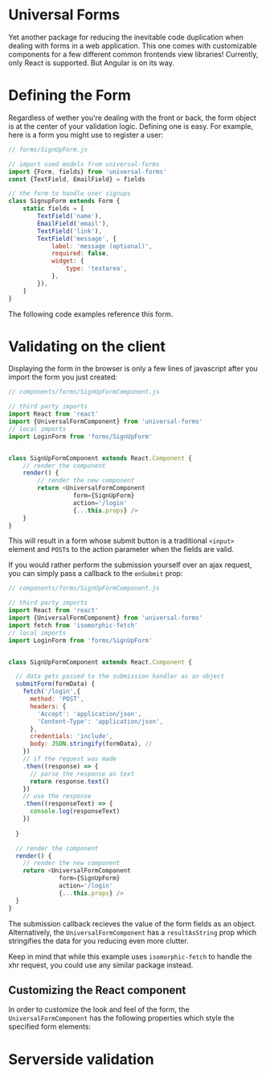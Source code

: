

# Universal Forms

Yet another package for reducing the inevitable code duplication when dealing with forms in a web application. This one comes with customizable components for a few different common frontends view libraries! Currently, only React is supported. But Angular is on its way.


# Defining the Form

Regardless of wether you're dealing with the front or back, the form object is at the center of your validation logic. Defining one is easy. For example, here is a form you might use to register a user:

```javascript
// forms/SignUpForm.js

// import used models from universal-forms
import {Form, fields} from 'universal-forms'
const {TextField, EmailField} = fields

// the form to handle user signups
class SignupForm extends Form {
    static fields = [
        TextField('name'),
        EmailField('email'),
        TextField('link'),
        TextField('message', {
            label: 'message (optional)',
            required: false,
            widget: {
                type: 'textarea',
            },
        }),
    ]
}
```

The following code examples reference this form.

# Validating on the client

Displaying the form in the browser is only a few lines of javascript after you import the form you just created:

```javascript
// components/forms/SignUpFormComponent.js

// third party imports
import React from 'react'
import {UniversalFormComponent} from 'universal-forms'
// local imports
import LoginForm from 'forms/SignUpForm'


class SignUpFormComponent extends React.Component {
    // render the component
    render() {
        // render the new component
        return <UniversalFormComponent 
                  form={SignUpForm} 
                  action='/login'
                  {...this.props} />
    }
}
```

This will result in a form whose submit button is a traditional `<input>` element and `POST`s to the action parameter when the fields are valid. 

If you would rather perform the submission yourself over an ajax request, you can simply pass a callback to the `onSubmit` prop:

```javascript
// components/forms/SignUpFormComponent.js

// third party imports
import React from 'react'
import {UniversalFormComponent} from 'universal-forms'
import fetch from 'isomorphic-fetch'
// local imports
import LoginForm from 'forms/SignUpForm'


class SignUpFormComponent extends React.Component {

  // data gets passed to the submission handler as an object
  submitForm(formData) {
    fetch('/login',{
      method: 'POST',
      headers: {
        'Accept': 'application/json',
        'Content-Type': 'application/json',
      },
      credentials: 'include',
      body: JSON.stringify(formData), // 
    })
    // if the request was made
    .then((response) => {
      // parse the response as text
      return response.text()
    })
    // use the response
    .then((responseText) => {
      console.log(responseText)
    })
    
  }

  // render the component
  render() {
    // render the new component
    return <UniversalFormComponent 
              form={SignUpForm} 
              action='/login'
              {...this.props} />
  }
}
```

The submission callback recieves the value of the form fields as an object. Alternatively, the `UniversalFormComponent` has a `resultAsString` prop which stringifies the data for you reducing even more clutter.

Keep in mind that while this example uses `isomorphic-fetch` to handle the xhr request, you could use any similar package instead.

## Customizing the React component

In order to customize the look and feel of the form, the `UniversalFormComponent` has the following properties which style the specified form elements:


# Serverside validation
